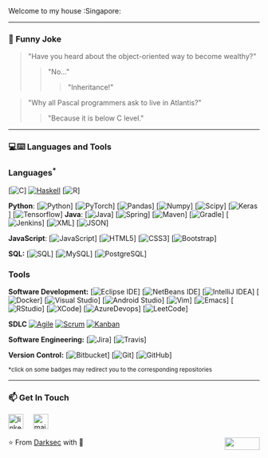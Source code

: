 <div> Welcome to my house :Singapore:</div>

---
### :volcano: Funny Joke

> "Have you heard about the object-oriented way to become wealthy?"
>> "No..."
>>> "Inheritance!"

> "Why all Pascal programmers ask to live in Atlantis?"
>> "Because it is below C level."

---
### 💻:keyboard: Languages and Tools 

### Languages<sup>*</sup>

[![C](https://img.shields.io/badge/-A8B9CC?style=flat&logo=c&logoColor=white&link=https://github.com/enoleriand-alt)]
[![Haskell](https://img.shields.io/badge/-Haskell-purple?style=flat&logo=haskell&logoColor=white&link=https://github.com/enoleriand-alt/Haskell---NLP)](https://github.com/enoleriand-alt/Haskell---NLP)
[![R](https://img.shields.io/badge/-R-blue?style=flat&logo=R&logoColor=white&link=https://github.com/enoleriand-alt/Haskell---NLP)]

  **Python**:
  [![Python](https://img.shields.io/badge/-Python-black?style=flat&logo=python&link=https://github.com/enoleriand-alt/Python-AWS-TradingAI)]
  [![PyTorch](https://img.shields.io/badge/-PyTorch-EE4C2C?style=flat&logo=PyTorch&logoColor=white&link=https://github.com/enoleriand-alt/Python-AWS-TradingAI)]
  [![Pandas](https://img.shields.io/badge/-Pandas-150458?style=flat&logo=Pandas&link=https://github.com/enoleriand-alt/Python-AWS-TradingAI)]
  [![Numpy](https://img.shields.io/badge/-Numpy-lightgray?style=flat&logo=Numpy&logoColor=white&link=https://github.com/enoleriand-alt/Python-AWS-TradingAI)]
  [![Scipy](https://img.shields.io/badge/-Scipy-blue?style=flat&logo=Scipy&logoColor=white&link=https://github.com/enoleriand-alt/Python-AWS-TradingAI)]
  [![Keras](https://img.shields.io/badge/-Keras-D00000?style=flat&logo=Keras&link=https://github.com/enoleriand-alt/Python-AWS-TradingAI)]
  [![Tensorflow](https://img.shields.io/badge/-Tensorflow-gray?style=flat&logo=tensorflow&link=https://github.com/enoleriand-alt/Python-AWS-TradingAI)]
  **Java**: 
  [![Java](https://img.shields.io/badge/Java-orange?style=flat&logo=java&logoColor=white&link=https://github.com/enoleriand-alt/OOP-JAVA-and-Android-App-Developer)]
  [![Spring](https://img.shields.io/badge/-Spring-lightgray?style=flat&logo=spring&link=https://github.com/enoleriand-alt/Java-Web-Developer)]
  [![Maven](https://img.shields.io/badge/Maven-C71A36?style=flat&logo=apache-maven&link=hhttps://github.com/enoleriand-alt/Java-Web-Developer)]
  [![Gradle](https://img.shields.io/badge/Gradle-02303A?style=flat&logo=gradle&link=hhttps://github.com/enoleriand-alt/Java-Web-Developer)]
  [![Jenkins](https://img.shields.io/badge/Jenkins-gray?style=flat&logo=jenkins&link=hhttps://github.com/enoleriand-alt/Java-Web-Developer)]
  [![XML](https://img.shields.io/badge/-XML-orange?style=flat&logo=xml&link=https://github.com/enoleriand-alt/Java-Web-Developer)]
  [![JSON](https://img.shields.io/badge/-JSON-lightgray?style=flat&logo=json&link=https://github.com/enoleriand-alt/Java-Web-Developer)]

  **JavaScript**: 
  [![JavaScript](https://img.shields.io/badge/-JavaScript-black?style=flat&logo=javascript&link=https://github.com/enoleriand-alt/Front-End-Dev)]
  [![HTML5](https://img.shields.io/badge/-HTML5-E34F26?style=flat&logo=html5&logoColor=white&link=https://github.com/enoleriand-alt/Front-End-Dev)]
  [![CSS3](https://img.shields.io/badge/-CSS3-1572B6?style=flat&logo=css3&link=https://github.com/enoleriand-alt/Front-End-Dev)]
  [![Bootstrap](https://img.shields.io/badge/-Bootstrap-purple?style=flat&logo=bootstrap&link=https://github.com/enoleriand-alt/Front-End-Dev)] 

  **SQL:**
  [![SQL](https://img.shields.io/badge/-SQL-orange?style=flat&logo=sql&link=https://github.com/enoleriand-alt)]
  [![MySQL](https://img.shields.io/badge/-MySQL-lightgray?style=flat&logo=mysql&link=https://github.com/enoleriand-alt)]
  [![PostgreSQL](https://img.shields.io/badge/-PostgreSQL-blue?style=flat&logo=postgresql&link=https://github.com/enoleriand-alt)]

### Tools

**Software Development:**
[![Eclipse IDE](https://img.shields.io/badge/-darkblue?style=flat&logo=Eclipse-IDE&logoColor=white&link=https://github.com/enoleriand-alt "Eclipse IDE")]
[![NetBeans IDE](https://img.shields.io/badge/-1B6AC6?style=flat&logo=Apache-NetBeans-IDE&logoColor=white&link=https://github.com/enoleriand-alt "NetBeans IDE")]
[![IntelliJ IDEA](https://img.shields.io/badge/-red?style=flat&logo=IntelliJ-IDEA&logoColor=white&link=https://github.com/enoleriand-alt "IntelliJ IDEA")]
[![Docker](https://img.shields.io/badge/-2496ED?style=flat&logo=Docker&logoColor=white&link=https://github.com/Quananhle "Docker")]
[![Visual Studio](https://img.shields.io/badge/-007ACC?style=flat&logo=Visual-Studio-Code&logoColor=white&link=https://github.com/enoleriand-alt "Visual Studio")]
[![Android Studio](https://img.shields.io/badge/-3DDC84?style=flat&logo=Android-Studio&logoColor=white&link=https://github.com/Quananhle "Android Studio" )]
[![Vim](https://img.shields.io/badge/-019733?style=flat&logo=Vim&logoColor=white&link=https://github.com/enoleriand-alt "Vim")]
[![Emacs](https://img.shields.io/badge/-7F5AB6?style=flat&logo=GNU-Emacs&logoColor=white&link=https://github.com/enolwriand-alt "Emacs")]
[![RStudio](https://img.shields.io/badge/-75AADB?style=flat&logo=RStudio&logoColor=white&link=https://github.com/enoleriand-alt "RStudio")]
[![XCode](https://img.shields.io/badge/-1575F9?style=flat&logo=Xcode&logoColor=white&link=https://github.com/enoleriand-alt "XCode")]
[![AzureDevops](https://img.shields.io/badge/-0175C2?style=flat&logo=azureDevops&logoColor=white&link=https://github.com/enoleriand-alt "AzureDevops")]
[![LeetCode](https://img.shields.io/badge/-02569B?style=flat&logo=leetCode&logoColor=white&link=https://github.com/enoleriand-alt "LeetCode")]

**SDLC**
[![Agile](https://img.shields.io/badge/Agile-blue?style=flat&logo=Agile&logoColor=white&link=https://github.com/enoleriand-alt "Agile")](https://github.com/enoleriand-alt) [![Scrum](https://img.shields.io/badge/Scrum-green?style=flat&logo=Scrum&logoColor=white&link=https://github.com/enoleriand-alt "Scrum")](https://github.com/enoleriand-alt) [![Kanban](https://img.shields.io/badge/Kanban-red?style=flat&logo=Kanban&logoColor=white&link=https://github.com/enoleriand-alt "Kanban")](https://github.com/enoleriand-alt)

**Software Engineering:**
[![Jira](https://img.shields.io/badge/-Jira-0052CC?style=flat&logo=jira&logoColor=white&link=https://github.com/Quananhle)]
[![Travis](https://img.shields.io/badge/-Travis-red?style=flat&logo=travis&logoColor=white&link=https://github.com/enoleriand-alt)] 

**Version Control:**
[![Bitbucket](https://img.shields.io/badge/-Bitbucket-blue?style=flat&logo=bitbucket&link=https://github.com/enoleriand-alt)]
[![Git](https://img.shields.io/badge/-Git-black?style=flat&logo=git&link=https://github.com/enoleriand-alt)] 
[![GitHub](https://img.shields.io/badge/-GitHub-181717?style=flat&logo=github&link=https://github.com/enoleriand-alt)]

<sup>*click on some badges may redirect you to the corresponding repositories</sup>

 ---
### 📫 Get In Touch
<!--[![LinkedIn](https://www.vectorlogo.zone/logos/linkedin/linkedin-icon.svg "quan-le-5932b8160")](https://www.linkedin.com/in/quan-le-5932b8160/)-->
<a href="mailto:enoleriand1@outlook.com"><img src="https://www.vectorlogo.zone/logos/linkedin/linkedin-icon.svg" width="30px" alt="linkedin"></a>
&nbsp; &nbsp;
<a href="mailto:enoleriand1@outlook.com"><img src="https://www.vectorlogo.zone/logos/gmail/gmail-icon.svg" width="30px" alt="mail"></a> 
&nbsp; &nbsp;
 
⭐️ From [Darksec](https://github.com/enoleriand-alt) with :sparkling_heart: 
<img align="right" width="70" height="25" src="https://visitor-badge.glitch.me/badge?page_id=quananhle.quananhle0">
